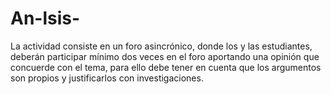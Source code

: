 # An-lsis-
La actividad consiste en un foro asincrónico, donde los y las estudiantes, deberán participar mínimo dos veces en el foro aportando una opinión que concuerde con el tema, para ello debe tener en cuenta que los argumentos son propios y justificarlos con investigaciones.   
